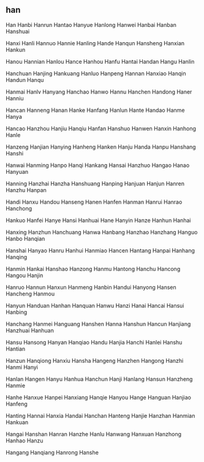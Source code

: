 han
---

Han Hanbi Hanrun Hantao Hanyue Hanlong Hanwei Hanbai Hanban Hanshuai

Hanxi Hanli Hannuo Hannie Hanling Hande Hanqun Hansheng Hanxian Hankun

Hanou Hannian Hanlou Hance Hanhou Hanfu Hantai Handan Hangu Hanlin

Hanchuan Hanjing Hankuang Hanluo Hanpeng Hannan Hanxiao Hanqin Handun Hanqu

Hanmai Hanlv Hanyang Hanchao Hanwo Hannu Hanchen Handong Haner Hanniu

Hancan Hanneng Hanan Hanke Hanfang Hanlun Hante Handao Hanme Hanya

Hancao Hanzhou Hanjiu Hanqiu Hanfan Hanshuo Hanwen Hanxin Hanhong Hanle

Hanzeng Hanjian Hanying Hanheng Hanken Hanju Handa Hanpu Hanshang Hanshi

Hanwai Hanming Hanpo Hanqi Hankang Hansai Hanzhuo Hangao Hanao Hanyuan

Hanning Hanzhai Hanzha Hanshuang Hanping Hanjuan Hanjun Hanren Hanzhu Hanpan

Handi Hanxu Handou Hanseng Hanen Hanfen Hanman Hanrui Hanrao Hanchong

Hankuo Hanfei Hanye Hansi Hanhuai Hane Hanyin Hanze Hanhun Hanhai

Hanxing Hanzhun Hanchuang Hanwa Hanbang Hanzhao Hanzhang Hanguo Hanbo   Hanqian

Hanshai Hanyao Hanru Hanhui Hanmiao Hancen Hantang Hanpai Hanhang Hanqing

Hanmin Hankai Hanshao Hanzong Hanmu Hantong Hanchu Hancong Hangou Hanjin

Hanruo Hannun Hanxun Hanmeng Hanbin Handui Hanyong Hansen Hancheng Hanmou

Hanyun Handuan Hanhan Hanquan Hanwu Hanzi Hanai Hancai Hansui Hanbing

Hanchang Hanmei Hanguang Hanshen Hanna Hanshun Hancun Hanjiang Hanzhuai Hanhuan

Hansu Hansong Hanyan Hanqiao Handu Hanjia Hanchi Hanlei Hanshu Hantian

Hanzun Hanqiong Hanxiu Hansha Hangeng Hanzhen Hangong Hanzhi Hanmi Hanyi

Hanlan Hangen Hanyu Hanhua Hanchun Hanji Hanlang Hansun Hanzheng Hanmie

Hanhe Hanxue Hanpei Hanxiang Hanqie Hanyou Hange Hanguan Hanjiao Hanfeng

Hanting Hannai Hanxia Handai Hanchan Hanteng Hanjie Hanzhan Hanmian Hankuan

Hangai Hanshan Hanran Hanzhe Hanlu Hanwang Hanxuan Hanzhong Hanhao Hanzu

Hangang Hanqiang Hanrong Hanshe 